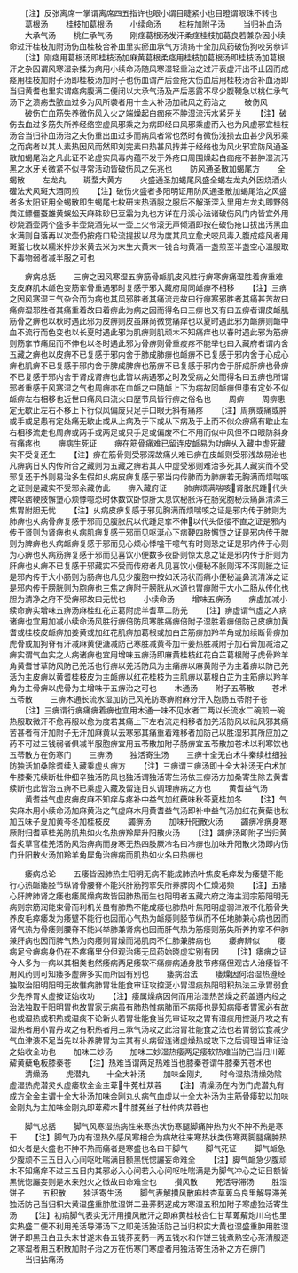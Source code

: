 <!-- { "loadSidebar": true } -->
　　【注】反张离席一掌谓离席四五指许也眼小谓目睫紧小也目瞪谓眼珠不转也
　　葛根汤
　　桂枝加葛根汤
　　小续命汤
　　桂枝加附子汤
　　当归补血汤
　　大承气汤
　　桃仁承气汤
　　刚痉葛根汤发汗柔痉桂枝加葛良若兼杂因小续命过汗桂枝加附汤伤血桂枝合补血里实瘀血承气方溃疡十全加风药破伤狗咬另叅详
　　【注】刚痉用葛根汤即桂枝汤加麻黄葛根柔痉用桂枝加葛根汤即桂枝汤加葛根汗之杂因谓风寒湿杂揉为病用小续命汤随风寒湿轻重治之过汗表虚汗出不止因而成痉用桂枝加附子汤即桂枝汤加附子也伤血谓产后金疮大伤血后用桂枝汤合补血汤即当归黄耆也里实谓痉病腹满二便闭以大承气汤及产后恶露不尽少腹鞕急以桃仁承气汤下之溃疡去脓血过多为风所袭者用十全大补汤加祛风之药治之
　　破伤风
　　破伤亡血筋失养微伤风入火之端燥起白痂疮不肿湿流汚水紧牙关
　　【注】破伤去血过多筋失所养经络空虚风邪乘之为病即经曰风邪乘虚而入也为风虚邪宜桂枝汤合当归补血汤治之夫伤重出血过多而病风者常也然时有微伤浅损去血甚少风邪乘之而病者以其人素热因风而然即刘完素曰热甚风抟并于经络也为风火邪宜防风通圣散加蝎尾治之凡此证不论虚实风毒内蕴不发于外疮口周围燥起白痂疮不甚肿湿流汚黑之水牙关微紧不似寻常活动皆破伤风之先兆也
　　防风通圣散加蝎尾方
　　全蝎散
　　左龙丸
　　斑蝥大黄方
　　火盛通圣加蝎尾风盛全蝎左龙丸外因烧酒火礶法犬风斑大酒同煎
　　【注】破伤火盛者多阳明证用防风通圣散加蝎尾治之风盛者多太阳证用全蝎散即生蝎尾七枚研末热酒服之服后不解渐深入里用左龙丸即野鸽粪江鳔僵蚕雄黄蜈蚣天麻硃砂巴豆霜为丸也方详在丹溪心法诸破伤风门内皆宜外用砂烧酒壶两个盛多半壶烧酒先以一壶上火令滚无声倾酒即按在破伤疮口拔出汚黑血水满则自落再以次壶仍按疮口轮流提拔以尽为度其风立愈犬咬风毒入腹成痉风者用斑蝥七枚以糯米拌炒米黄去米为末生大黄末一钱合均黄酒一盏煎至半盏空心温服取下毒物弱者减半服之可也



　　痹病总括
　　三痹之因风寒湿五痹筋骨衇肌皮风胜行痹寒痹痛湿胜着痹重难支皮麻肌木衇色变筋挛骨重遇邪时复感于邪入藏府周同衇痹不相移
　　【注】三痹之因风寒湿三气杂合而为病也其风邪胜者其痛流走故曰行痹寒邪胜者其痛甚苦故曰痛痹湿邪胜者其痛重着故曰着痹此为病之因而得名曰三痹也又有曰五痹者谓皮衇肌筋骨之痹也以秋时遇此邪为皮痹则皮虽麻尚微觉痛痒也以夏时遇此邪为衇痹则衇中血不流行而色变也以长夏时遇此邪为肌痹则肌顽木不知痛痒也以春时遇此邪为筋痹则筋挛节痛屈而不伸也以冬时遇此邪为骨痹则骨重痠疼不能举也曰入藏府者谓内舍五藏之痹也以皮痹不已复感于邪内舍于肺成肺痹也衇痹不已复感于邪内舍于心成心痹也肌痹不已复感于邪内舍于脾成脾痹也筋痹不已复感于邪内舍于肝成肝痹也骨痹不已复感于邪内舍于肾成肾痹也此皆以病遇邪之时及受病之处而得名曰五痹也所谓邪者重感于风寒湿之气也周痹亦在血衇之中随衇上下为病故同衇痹但患有定处不似衇痹左右相移也近世曰痛风曰流火曰歴节风皆行痹之俗名也
　　周痹
　　周痹患定无歇止左右不移上下行似风偏废只足手口眼无斜有痛疼
　　【注】周痹或痛或肿或手或足患有定处痛无歇止或从上病及于下或从下病及于上而不似众痹痛有歇止左右相移流走也周痹或两手或两足或只手足或偏废不仁不用而似中风但不口眼防斜身有痛疼也
　　痹病生死证
　　痹在筋骨痛难已留连皮衇易为功痹乆入藏中虚死藏实不受复还生
　　【注】痹在筋骨则受邪深故痛乆难已痹在皮衇则受邪浅故易治也凡痹病日乆内传所合之藏则为五藏之痹若其人中虚受邪则难治多死其人藏实而不受邪复还于外则易治多生假如乆病皮痹复感于邪当内传肺而为肺痹若无胸满而烦喘咳之证则是藏实不受邪余藏仿此
　　痹入藏府证
　　肺痹烦满喘咳肾胀尻踵代头脾呕痞鞕肢懈墯心烦悸噫恐时休数饮卧惊肝太息饮秘胀泻在肠究胞秘沃痛鼻清涕三焦胃附胆无忧
　　【注】乆病皮痹复感于邪见胸满而烦喘咳之证是邪内传于肺则为肺痹也乆病骨痹复感于邪而见腹胀尻以代踵足挛不伸以代头伛偻不直之证是邪内传于肾则为肾痹也乆病肌痹复感于邪而见呕涎心下痞鞕四肢懈墯之证是邪内传于脾则为脾痹也乆病衇痹复感于邪而见心烦心悸嗌干噫气有时则恐之证是邪内传于心则为心痹也乆病筋痹复感于邪而见喜饮小便数多夜卧则惊太息之证是邪内传于肝则为肝痹也乆痹不已复感于邪藏实不受而传府者凡见喜饮小便秘不胀则泻不泻则胀之证是邪内传于大小肠则为肠痹也凡见少腹胞中按如沃汤状而痛小便秘澁鼻流清涕之证是邪内传于膀胱则为胞痹也三焦之痹附于膀胱从水道也胃痹附于大小二肠从传化也胆为清净之府不受痹邪故曰无忧也
　　小续命汤
　　增味五痹汤
　　痹虚加减小续命痹实增味五痹汤麻桂红花芷葛附虎羊耆草二防羌
　　【注】痹虚谓气虚之人病诸痹也宜用加减小续命汤风胜行痹倍防风寒胜痛痹倍附子湿胜着痹倍防己皮痹加黄耆或桂枝皮衇痹加姜黄或加红花肌痹加葛根或加白芷筋痹加羚羊角或加续断骨痹加虎骨或加狗脊有汗减麻黄便溏减防己寒胜减黄芩加干姜热胜减附子加石膏加减治之痹实谓气血实之人病诸痹也宜用增味五痹汤即麻黄桂枝红花白芷葛根附子虎骨羚羊角黄耆甘草防风防己羌活也行痹以羌活防风为主痛痹以麻黄附子为主着痹以防己羌活为主皮痹以黄耆桂枝皮为主衇痹以红花桂枝为主肌痹以葛根白芷为主筋痹以羚羊角为主骨痹以虎骨为主增味于五痹治之可也
　　木通汤
　　附子五苓散
　　苍术五苓散
　　三痹木通长流水湿加防己风羌防寒痹附麻分汗入胞肠五苓附子苍
　　【注】三痹谓行痹痛痹着痹也宜用木通一味不见水者二两以长流水二碗煎一碗热服取微汗不愈再服以愈为度若其痛上下左右流走相移者加羌活防风以祛风邪其痛苦甚者有汗加附子无汗加麻黄以去寒邪其痛重着难移者加防己以胜湿邪其所应加之药不可过三钱弱者俱减半服胞痹宜用五苓散加附子肠痹宜五苓散加苍术以利寒饮也五苓散方在伤寒门
　　三痹汤
　　独活寄生汤
　　三痹十全无白术牛秦续杜细独防独活加桑除耆续入藏乘虚乆痹方
　　【注】三痹谓三痹汤即十全大补汤无白术加牛膝秦艽续断杜仲细辛独活防风也独活谓独活寄生汤依三痹汤方加桑寄生除去黄耆续断也此皆治五痹不已乘虚入藏及留连日乆调理痹病之方也
　　黄耆益气汤
　　黄耆益气虚皮痹皮麻不知痒与疼补中益气加红蘗味秋芩夏桂加冬
　　【注】气实麻木用小续命汤加麻黄治之气虚麻木用黄耆益气汤即补中益气汤加红花黄蘗也秋加五味子夏加黄芩冬加桂枝皮
　　蠲痹汤
　　加味升阳散火汤
　　蠲痹冷痹身寒厥附归耆草桂羌防肌热如火名热痹羚犀升阳散火汤
　　【注】蠲痹汤即附子当归黄耆炙草官桂羌活防风治痹病而身寒无热四肢厥冷名曰冷痹也加味升阳散火汤即内伤门升阳散火汤加羚羊角犀角治痹病而肌热如火名曰热痹也















　　痿病总论
　　五痿皆因肺热生阳明无病不能成肺热叶焦皮毛瘁发为痿躄不能行心热衇痿胫节纵肾骨腰脊不能兴肝筋拘挛失所养脾肉不仁燥渴频
　　【注】五痿心肝脾肺肾之痿也痿属燥病故皆因肺热而生也阳明者五藏六府之海主润宗筋阳明无病则宗筋润能束骨而利机关虽有肺热不能成痿也肺热叶焦阳明虚弱津液不化筋骨失养皮毛瘁痿发为痿躄不能行也因而心气热为衇痿则胫节纵而不任地肺兼心病也因而肾气热为骨痿则腰脊不能兴举肺兼肾病也因而肝气热为筋痿则筋失所养拘挛不伸肺兼肝病也因而脾气热为肉痿则胃燥而渴肌肉不仁肺兼脾病也
　　痿痹辨似
　　痿病足兮痹病身仍在不疼痛里分但观治痿无风药始晓虚实别有因
　　【注】痿痹之证今人多为一病以其相类也然痿病两足痿软不痛痹病通身肢节疼痛但观古人治痿皆不用风药则可知痿多虚痹多实而所因有别也
　　痿病治法
　　痿燥因何治湿热遵经独取治阳明阳明无故惟病肺胃壮能食审证攻控涎小胃湿痰热阳明积热法三承胃弱食少先养胃乆虚按证始收功
　　【注】痿属燥病因何而用治湿热苦燥之药盖遵内经之治法独取于阳明胃也故胃家无病虽有肺热惟病肺而不病痿也是知病痿者胃家必有故也或湿热或积热或湿痰不论新乆若胃壮能食当先审证攻之胃有湿痰用控涎丹攻之有湿热者用小胃丹攻之有积热者用三承气汤攻之此治胃壮能食之法也若胃弱饮食减少气血津液不足当先以补养脾胃为主其有乆病留连诸虚燥热或攻下之后调理当审证治之始收全功也
　　加味二妙汤
　　加味二妙湿热痿两足痿软热难当防己当归川萆薢黄蘗龟板膝秦苍
　　【注】热难当谓两足热难当也膝秦苍谓牛膝秦艽苍术也
　　清燥汤
　　虎潜丸
　　十全大补汤
　　加味金刚丸
　　时令湿热清燥効隂虚湿热虎潜灵乆虚痿软全金主萆牛菟杜苁蓉
　　【注】清燥汤在内伤门虎潜丸有成方全金主谓十全大补汤加味金刚丸乆病气血虚以十全大补汤为主筋骨痿软以加味金刚丸为主加味金刚丸即萆薢木牛膝菟丝子杜仲肉苁蓉也















　　脚气总括
　　脚气风寒湿热病徃来寒热状伤寒腿脚痛肿热为火不肿不热是寒干
　　【注】脚气乃内有湿热外感风寒相合为病故往来寒热状类伤寒两脚腿痛肿热如火者是火盛也不肿不热而痛者是寒盛也名曰干脚气
　　脚气死证
　　脚气衇急少腹顽不三五日入心间呕吐喘满目额黑恍惚讝妄命难全
　　【注】脚气衇急少腹顽木不知痛痒不过三五日内其邪必入心间若入心间呕吐喘满是为脚气冲心之证目额皆黑恍惚讝妄则是水来尅火之徴故曰命难全也
　　攅风散
　　羌活导滞汤
　　胜湿饼子
　　五积散
　　独活寄生汤
　　脚气表解攅风散麻桂杏草萆乌良里解导滞羌独活防己当归枳大黄湿盛重肿胜湿饼二丑荞麫遂成方寒湿五积加附子寒虚独活寄生汤
　　【注】初病脚气表实无汗用攅风散汗之即麻黄桂枝杏仁甘草萆薢炮川乌也里实热盛二便不利用羌活导滞汤下之即羌活独活防己当归枳实大黄也湿盛重肿用胜湿饼子即黑丑白丑头末甘遂末各五钱荞麦麫一两五钱水和作饼三钱煮熟空心茶清服逐之寒湿者用五积散加附子治之方在伤寒门寒虚者用独活寄生汤补之方在痹门
　　当归拈痛汤

